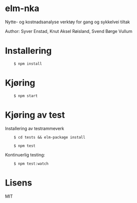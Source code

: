 # elm-nka

Nytte- og kostnadsanalyse verktøy for gang og sykkelvei tiltak

Author: Syver Enstad, Knut Aksel Røisland, Svend Børge Vullum

# Installering

```
    $ npm install
```

# Kjøring

```
    $ npm start
```

# Kjøring av test

Installering av testrammeverk

```
    $ cd tests && elm-package install
```


```
    $ npm test
```

Kontinuerlig testing:

```
    $ npm test:watch
```

# Lisens

MIT

